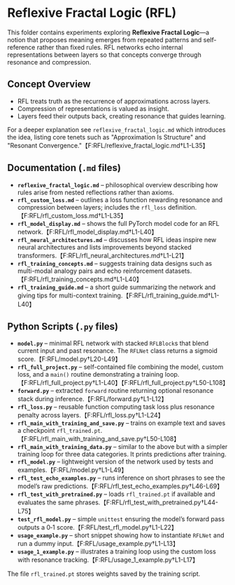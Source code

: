 # Reflexive Fractal Logic (RFL)

This folder contains experiments exploring **Reflexive Fractal Logic**—a notion that proposes
meaning emerges from repeated patterns and self-reference rather than fixed rules.
RFL networks echo internal representations between layers so that concepts converge
through resonance and compression.

## Concept Overview
- RFL treats truth as the recurrence of approximations across layers.
- Compression of representations is valued as insight.
- Layers feed their outputs back, creating resonance that guides learning.

For a deeper explanation see `reflexive_fractal_logic.md` which introduces the idea,
listing core tenets such as "Approximation Is Structure" and "Resonant Convergence."【F:RFL/reflexive_fractal_logic.md†L1-L35】

## Documentation (`.md` files)
- **`reflexive_fractal_logic.md`** – philosophical overview describing how
  rules arise from nested reflections rather than axioms.
- **`rfl_custom_loss.md`** – outlines a loss function rewarding resonance and
  compression between layers; includes the `rfl_loss` definition.【F:RFL/rfl_custom_loss.md†L1-L35】
- **`rfl_model_display.md`** – shows the full PyTorch model code for an RFL network.【F:RFL/rfl_model_display.md†L1-L40】
- **`rfl_neural_architectures.md`** – discusses how RFL ideas inspire new
  neural architectures and lists improvements beyond stacked transformers.【F:RFL/rfl_neural_architectures.md†L1-L21】
- **`rfl_training_concepts.md`** – suggests training data designs such as
  multi-modal analogy pairs and echo reinforcement datasets.【F:RFL/rfl_training_concepts.md†L1-L40】
- **`rfl_training_guide.md`** – a short guide summarizing the network and
  giving tips for multi-context training.【F:RFL/rfl_training_guide.md†L1-L40】

## Python Scripts (`.py` files)
- **`model.py`** – minimal RFL network with stacked `RFLBlock`s that blend
  current input and past resonance. The `RFLNet` class returns a sigmoid score.【F:RFL/model.py†L20-L49】
- **`rfl_full_project.py`** – self-contained file combining the model, custom
  loss, and a `main()` routine demonstrating a training loop.【F:RFL/rfl_full_project.py†L1-L40】【F:RFL/rfl_full_project.py†L50-L108】
- **`forward.py`** – extracted `forward` routine returning optional resonance
  stack during inference.【F:RFL/forward.py†L1-L12】
- **`rfl_loss.py`** – reusable function computing task loss plus resonance
  penalty across layers.【F:RFL/rfl_loss.py†L1-L24】
- **`rfl_main_with_training_and_save.py`** – trains on example text and saves a
  checkpoint `rfl_trained.pt`.【F:RFL/rfl_main_with_training_and_save.py†L50-L108】
- **`rfl_main_with_training_data.py`** – similar to the above but with a
  simpler training loop for three data categories. It prints predictions after
  training.
- **`rfl_model.py`** – lightweight version of the network used by tests and
  examples.【F:RFL/model.py†L1-L49】
- **`rfl_test_echo_examples.py`** – runs inference on short phrases to see the
  model’s raw predictions.【F:RFL/rfl_test_echo_examples.py†L46-L69】
- **`rfl_test_with_pretrained.py`** – loads `rfl_trained.pt` if available and
  evaluates the same phrases.【F:RFL/rfl_test_with_pretrained.py†L44-L75】
- **`test_rfl_model.py`** – simple `unittest` ensuring the model’s forward pass
  outputs a 0‑1 score.【F:RFL/test_rfl_model.py†L1-L22】
- **`usage_example.py`** – short snippet showing how to instantiate
  `RFLNet` and run a dummy input.【F:RFL/usage_example.py†L1-L13】
- **`usage_1_example.py`** – illustrates a training loop using the custom loss
  with resonance tracking.【F:RFL/usage_1_example.py†L1-L17】

The file `rfl_trained.pt` stores weights saved by the training script.

